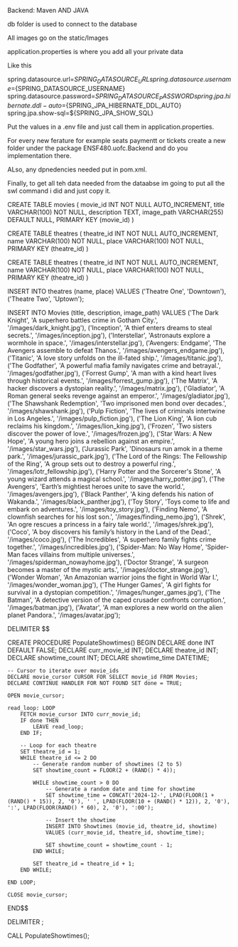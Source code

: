 Backend: Maven AND JAVA

db folder is used to connect to the database

All images go on the static/Images 

application.properties is where you add all your private data  

Like this 

spring.datasource.url=${SPRING_DATASOURCE_URL}
spring.datasource.username=${SPRING_DATASOURCE_USERNAME}
spring.datasource.password=${SPRING_DATASOURCE_PASSWORD}
spring.jpa.hibernate.ddl-auto=${SPRING_JPA_HIBERNATE_DDL_AUTO}
spring.jpa.show-sql=${SPRING_JPA_SHOW_SQL}


Put the values in a .env file and just call them in application.properties.

For every new ferature for example seats paymentt or tickets create a new folder under the package ENSF480.uofc.Backend and do you implementation there.

ALso, any dpnedencies needed put in pom.xml.

Finally, to get all teh data needed from the dataabse im going to put all the swl command i did and just copy it. 

CREATE TABLE movies (
  movie_id INT NOT NULL AUTO_INCREMENT,
  title VARCHAR(100) NOT NULL,
  description TEXT,
  image_path VARCHAR(255) DEFAULT NULL,
  PRIMARY KEY (movie_id)
)

CREATE TABLE theatres (
  theatre_id INT NOT NULL AUTO_INCREMENT,
  name VARCHAR(100) NOT NULL,
  place VARCHAR(100) NOT NULL,
  PRIMARY KEY (theatre_id)
)

CREATE TABLE theatres (
  theatre_id INT NOT NULL AUTO_INCREMENT,
  name VARCHAR(100) NOT NULL,
  place VARCHAR(100) NOT NULL,
  PRIMARY KEY (theatre_id)
)

INSERT INTO theatres (name, place) VALUES
('Theatre One', 'Downtown'),
('Theatre Two', 'Uptown');


INSERT INTO Movies (title, description, image_path) VALUES
('The Dark Knight', 'A superhero battles crime in Gotham City.', '/images/dark_knight.jpg'),
('Inception', 'A thief enters dreams to steal secrets.', '/images/inception.jpg'),
('Interstellar', 'Astronauts explore a wormhole in space.', '/images/interstellar.jpg'),
('Avengers: Endgame', 'The Avengers assemble to defeat Thanos.', '/images/avengers_endgame.jpg'),
('Titanic', 'A love story unfolds on the ill-fated ship.', '/images/titanic.jpg'),
('The Godfather', 'A powerful mafia family navigates crime and betrayal.', '/images/godfather.jpg'),
('Forrest Gump', 'A man with a kind heart lives through historical events.', '/images/forrest_gump.jpg'),
('The Matrix', 'A hacker discovers a dystopian reality.', '/images/matrix.jpg'),
('Gladiator', 'A Roman general seeks revenge against an emperor.', '/images/gladiator.jpg'),
('The Shawshank Redemption', 'Two imprisoned men bond over decades.', '/images/shawshank.jpg'),
('Pulp Fiction', 'The lives of criminals intertwine in Los Angeles.', '/images/pulp_fiction.jpg'),
('The Lion King', 'A lion cub reclaims his kingdom.', '/images/lion_king.jpg'),
('Frozen', 'Two sisters discover the power of love.', '/images/frozen.jpg'),
('Star Wars: A New Hope', 'A young hero joins a rebellion against an empire.', '/images/star_wars.jpg'),
('Jurassic Park', 'Dinosaurs run amok in a theme park.', '/images/jurassic_park.jpg'),
('The Lord of the Rings: The Fellowship of the Ring', 'A group sets out to destroy a powerful ring.', '/images/lotr_fellowship.jpg'),
('Harry Potter and the Sorcerer\'s Stone', 'A young wizard attends a magical school.', '/images/harry_potter.jpg'),
('The Avengers', 'Earth’s mightiest heroes unite to save the world.', '/images/avengers.jpg'),
('Black Panther', 'A king defends his nation of Wakanda.', '/images/black_panther.jpg'),
('Toy Story', 'Toys come to life and embark on adventures.', '/images/toy_story.jpg'),
('Finding Nemo', 'A clownfish searches for his lost son.', '/images/finding_nemo.jpg'),
('Shrek', 'An ogre rescues a princess in a fairy tale world.', '/images/shrek.jpg'),
('Coco', 'A boy discovers his family’s history in the Land of the Dead.', '/images/coco.jpg'),
('The Incredibles', 'A superhero family fights crime together.', '/images/incredibles.jpg'),
('Spider-Man: No Way Home', 'Spider-Man faces villains from multiple universes.', '/images/spiderman_nowayhome.jpg'),
('Doctor Strange', 'A surgeon becomes a master of the mystic arts.', '/images/doctor_strange.jpg'),
('Wonder Woman', 'An Amazonian warrior joins the fight in World War I.', '/images/wonder_woman.jpg'),
('The Hunger Games', 'A girl fights for survival in a dystopian competition.', '/images/hunger_games.jpg'),
('The Batman', 'A detective version of the caped crusader confronts corruption.', '/images/batman.jpg'),
('Avatar', 'A man explores a new world on the alien planet Pandora.', '/images/avatar.jpg');


DELIMITER $$

CREATE PROCEDURE PopulateShowtimes()
BEGIN
    DECLARE done INT DEFAULT FALSE;
    DECLARE curr_movie_id INT;
    DECLARE theatre_id INT;
    DECLARE showtime_count INT;
    DECLARE showtime_time DATETIME;

    -- Cursor to iterate over movie_ids
    DECLARE movie_cursor CURSOR FOR SELECT movie_id FROM Movies;
    DECLARE CONTINUE HANDLER FOR NOT FOUND SET done = TRUE;

    OPEN movie_cursor;

    read_loop: LOOP
        FETCH movie_cursor INTO curr_movie_id;
        IF done THEN
            LEAVE read_loop;
        END IF;

        -- Loop for each theatre
        SET theatre_id = 1;
        WHILE theatre_id <= 2 DO
            -- Generate random number of showtimes (2 to 5)
            SET showtime_count = FLOOR(2 + (RAND() * 4));

            WHILE showtime_count > 0 DO
                -- Generate a random date and time for showtime
                SET showtime_time = CONCAT('2024-12-', LPAD(FLOOR(1 + (RAND() * 15)), 2, '0'), ' ', LPAD(FLOOR(10 + (RAND() * 12)), 2, '0'), ':', LPAD(FLOOR(RAND() * 60), 2, '0'), ':00');

                -- Insert the showtime
                INSERT INTO Showtimes (movie_id, theatre_id, showtime)
                VALUES (curr_movie_id, theatre_id, showtime_time);

                SET showtime_count = showtime_count - 1;
            END WHILE;

            SET theatre_id = theatre_id + 1;
        END WHILE;

    END LOOP;

    CLOSE movie_cursor;
END$$

DELIMITER ;


CALL PopulateShowtimes();

